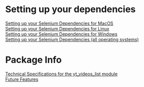# Setting up your dependencies
[Setting up your Selenium Dependencies for MacOS](./macosSeleniumDependencies.md)
<br>[Setting up your Selenium Dependencies for Linux](./linuxSeleniumDependencies.md)
<br>[Setting up your Selenium Dependencies for Windows](./windowsSeleniumDependencies.md)
<br>[Setting up your Selenium Dependencies (all operating systems)](./allDependencies.md)

# Package Info
[Technical Specifications for the yt_videos_list module](./technicalSpecifications.md)
<br>[Future Features](./futureFeatures.md)
